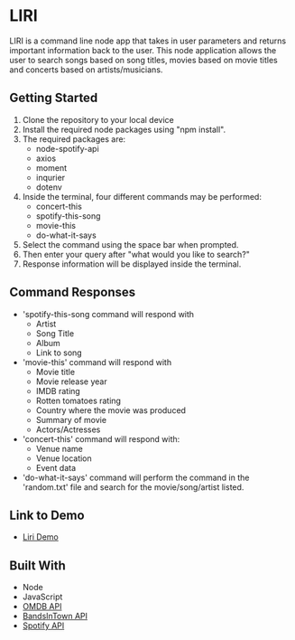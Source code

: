 # LIRI

LIRI is a command line node app that takes in user parameters and returns important information back to the user. This node application allows the user to search songs based on song titles, movies based on movie titles and concerts based on artists/musicians. 

## Getting Started

1. Clone the repository to your local device
2. Install the required node packages using "npm install". 
3. The required packages are:
    - node-spotify-api
    - axios
    - moment
    - inqurier
    - dotenv
4. Inside the terminal, four different commands may be performed:
    - concert-this
    - spotify-this-song
    - movie-this
    - do-what-it-says
5. Select the command using the space bar when prompted.
6. Then enter your query after "what would you like to search?"
7. Response information will be displayed inside the terminal. 

## Command Responses
  - 'spotify-this-song command will respond with
    - Artist
    - Song Title
    - Album
    - Link to song
 - 'movie-this' command will respond with
    - Movie title
    - Movie release year
    - IMDB rating
    - Rotten tomatoes rating
    - Country where the movie was produced
    - Summary of movie
    - Actors/Actresses
 - 'concert-this' command will respond with:
    - Venue name
    - Venue location
    - Event data
 - 'do-what-it-says' command will perform the command in the 'random.txt' file and search for the movie/song/artist listed. 


## Link to Demo

- [Liri Demo](https://drive.google.com/file/d/1EeHGlUs-zqyA4AeC0uP9aFEnIzwR_TCu/view)

## Built With
- Node
- JavaScript
- [OMDB API](http://omdbapi.com/)
- [BandsInTown API](https://artists.bandsintown.com/support/bandsintown-api)
- [Spotify API](https://developer.spotify.com/documentation/web-api/)
